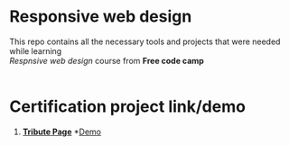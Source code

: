 # Responsive web design

This repo contains all the necessary tools and projects that were needed while learning <br> *Respnsive web design* course from **Free code camp** <br> <br>

# Certification project link/demo <br>

1. [**Tribute Page**](https://github.com/jhamadhav/fcc/tree/master/responsive_web_design/tribute_page)
    *[Demo](https://jhamadhav.com/fcc/responsive_web_design/tribute_page/)